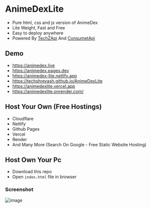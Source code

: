 # AnimeDexLite

-   Pure html, css and js version of AnimeDex
-   Lite Weight, Fast and Free
-   Easy to deploy anywhere
-   Powered By [TechZApi](https://telegram.me/TechZBots) And [ConsumetApi](https://github.com/consumet/api.consumet.org)

## Demo

-   https://animedex.live
-   https://animedex.pages.dev
-   https://animedex-lite.netlify.app
-   https://techshreyash.github.io/AnimeDexLite
-   https://animedexlite.vercel.app
-   https://animedexlite.onrender.com/

## Host Your Own (Free Hostings)

-   Cloudflare
-   Netlify
-   Github Pages
-   Vercel
-   Render
-   And Many More (Search On Google - Free Static Website Hosting)

## Host Own Your Pc

-   Download this repo
-   Open `index.html` file in browser

### Screenshot

![image](https://github.com/TechShreyash/AnimeDexLite/assets/82265247/f722db10-4fb5-4d9c-bb40-df599a250a90)
